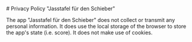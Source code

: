 # Privacy Policy "Jasstafel für den Schieber"

The app "Jasstafel für den Schieber" does not collect or transmit any personal information.
It does use the local storage of the browser to store the app's state (i.e. score). It does not make use of cookies.
